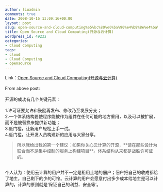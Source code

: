 ```yaml
---
author: liuadmin
comments: true
date: 2008-10-16 13:09:16+00:00
layout: post
slug: open-source-and-cloud-computing%e5%bc%80%e6%ba%90%e4%b8%8e%e4%ba%91%e8%ae%a1%e7%ae%97
title: Open Source and Cloud Computing(开源与云计算)
wordpress_id: 49232
categories:
- Cloud Computing
tags:
- cloud
- Cloud Computing
- opensource
---
```


Link：[Open Source and Cloud Computing(开源与云计算)](http://radar.oreilly.com.cn/blog/tim/open-source-and-cloud-computing)<br /><br />From above post:<br /><br />开源的成功有几个关键元素：<br /><br />1.许可证要允许和鼓励再发布、修改乃至发展分支；<br />2.一个体系结构要使程序能被作为组件在任何可能的地方重用，以及可以被扩展，而不是被替换来提供新功能；<br />3.低门槛，让新用户轻松上手一试。<br />4.低门槛，让开发人员构建新的应用与大家分享。<br />

<blockquote>所以我给出我的第一个建议：如果你关心云计算的开源，**请在那些设计为联合而不是集中控制的服务上构建项目**。体系结构从来都是战胜许可证的。</blockquote>

<br />个人认为：使用云计算的用户并不一定是租用土地的佃户；佃户把自己的收成都给了地主，自己剩下的少的可怜。云计算的用户会愿意付出多少成本给地主是可以计算的，计算的原则就是‘保证自己的利益、安全等’。<br />

<blockquote></blockquote>
